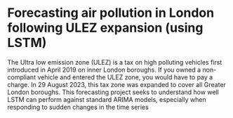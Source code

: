 # Forecasting air pollution in London following ULEZ expansion (using LSTM)

The Ultra low emission zone (ULEZ) is a tax on high polluting vehicles first introduced in April 2019 on inner London boroughs. If you owned a non-compliant vehicle and entered the ULEZ zone, you would have to pay a charge. In 29 August 2023, this tax zone was expanded to cover all Greater London boroughs. This forecasting project seeks to understand how well LSTM can perform against standard ARIMA models, especially when responding to sudden changes in the time series